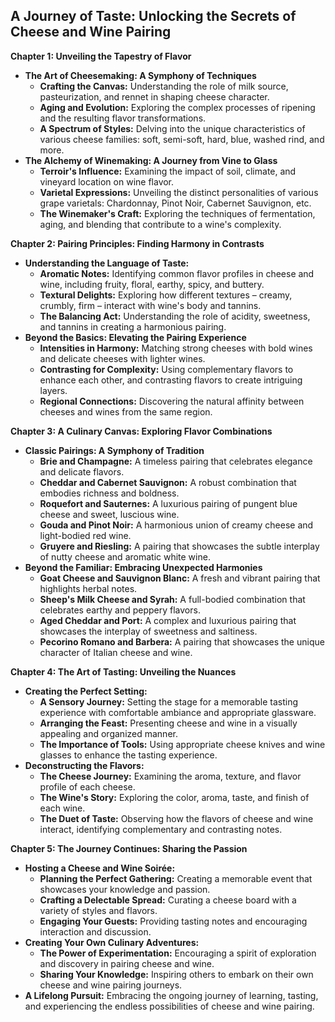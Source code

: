 ## A Journey of Taste: Unlocking the Secrets of Cheese and Wine Pairing

**Chapter 1: Unveiling the Tapestry of Flavor**

* **The Art of Cheesemaking: A Symphony of Techniques**
    * **Crafting the Canvas:** Understanding the role of milk source, pasteurization, and rennet in shaping cheese character.
    * **Aging and Evolution:**  Exploring the complex processes of ripening and the resulting flavor transformations.
    * **A Spectrum of Styles:**  Delving into the unique characteristics of various cheese families: soft, semi-soft, hard, blue, washed rind, and more.
* **The Alchemy of Winemaking: A Journey from Vine to Glass**
    * **Terroir's Influence:** Examining the impact of soil, climate, and vineyard location on wine flavor.
    * **Varietal Expressions:**  Unveiling the distinct personalities of various grape varietals: Chardonnay, Pinot Noir, Cabernet Sauvignon, etc.
    * **The Winemaker's Craft:**  Exploring the techniques of fermentation, aging, and blending that contribute to a wine's complexity.

**Chapter 2:  Pairing Principles: Finding Harmony in Contrasts**

* **Understanding the Language of Taste:**
    * **Aromatic Notes:**  Identifying common flavor profiles in cheese and wine, including fruity, floral, earthy, spicy, and buttery.
    * **Textural Delights:** Exploring how different textures – creamy, crumbly, firm – interact with wine's body and tannins.
    * **The Balancing Act:**  Understanding the role of acidity, sweetness, and tannins in creating a harmonious pairing. 
* **Beyond the Basics:  Elevating the Pairing Experience**
    * **Intensities in Harmony:** Matching strong cheeses with bold wines and delicate cheeses with lighter wines.
    * **Contrasting for Complexity:** Using complementary flavors to enhance each other, and contrasting flavors to create intriguing layers. 
    * **Regional Connections:** Discovering the natural affinity between cheeses and wines from the same region.

**Chapter 3:  A Culinary Canvas: Exploring Flavor Combinations**

* **Classic Pairings:  A Symphony of Tradition**
    * **Brie and Champagne:**  A timeless pairing that celebrates elegance and delicate flavors. 
    * **Cheddar and Cabernet Sauvignon:**  A robust combination that embodies richness and boldness. 
    * **Roquefort and Sauternes:**  A luxurious pairing of pungent blue cheese and sweet, luscious wine.
    * **Gouda and Pinot Noir:** A harmonious union of creamy cheese and light-bodied red wine.
    * **Gruyere and Riesling:**  A pairing that showcases the subtle interplay of nutty cheese and aromatic white wine.
* **Beyond the Familiar:  Embracing Unexpected Harmonies**
    * **Goat Cheese and Sauvignon Blanc:**  A fresh and vibrant pairing that highlights herbal notes. 
    * **Sheep's Milk Cheese and Syrah:**  A full-bodied combination that celebrates earthy and peppery flavors. 
    * **Aged Cheddar and Port:**  A complex and luxurious pairing that showcases the interplay of sweetness and saltiness.
    * **Pecorino Romano and Barbera:**  A pairing that showcases the unique character of Italian cheese and wine.

**Chapter 4: The Art of Tasting: Unveiling the Nuances**

* **Creating the Perfect Setting:**
    * **A Sensory Journey:** Setting the stage for a memorable tasting experience with comfortable ambiance and appropriate glassware.
    * **Arranging the Feast:**  Presenting cheese and wine in a visually appealing and organized manner.
    * **The Importance of Tools:** Using appropriate cheese knives and wine glasses to enhance the tasting experience.
* **Deconstructing the Flavors:**
    * **The Cheese Journey:** Examining the aroma, texture, and flavor profile of each cheese.
    * **The Wine's Story:**  Exploring the color, aroma, taste, and finish of each wine.
    * **The Duet of Taste:**  Observing how the flavors of cheese and wine interact, identifying complementary and contrasting notes.

**Chapter 5: The Journey Continues: Sharing the Passion**

* **Hosting a Cheese and Wine Soirée:**
    * **Planning the Perfect Gathering:**  Creating a memorable event that showcases your knowledge and passion.
    * **Crafting a Delectable Spread:**  Curating a cheese board with a variety of styles and flavors.
    * **Engaging Your Guests:**  Providing tasting notes and encouraging interaction and discussion.
* **Creating Your Own Culinary Adventures:**
    * **The Power of Experimentation:**  Encouraging a spirit of exploration and discovery in pairing cheese and wine.
    * **Sharing Your Knowledge:**  Inspiring others to embark on their own cheese and wine pairing journeys.
* **A Lifelong Pursuit:**  Embracing the ongoing journey of learning, tasting, and experiencing the endless possibilities of cheese and wine pairing. 
